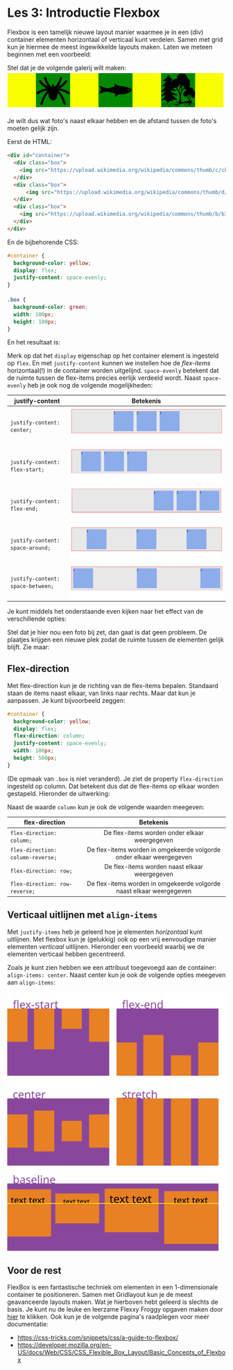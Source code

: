 # Les 3: Introductie Flexbox
Flexbox is een tamelijk nieuwe layout manier waarmee je in een (div) container elementen horizontaal of verticaal kunt verdelen. Samen met grid kun je hiermee de meest ingewikkelde layouts maken. Laten we meteen beginnen met een voorbeeld:

Stel dat je de volgende galerij wilt maken:
![](./images/galerij.png)

Je wilt dus wat foto's naast elkaar hebben en de afstand tussen de foto's moeten gelijk zijn.

Eerst de HTML:
```html
<div id="container">
  <div class="box">
    <img src="https://upload.wikimedia.org/wikipedia/commons/thumb/c/cb/Spider_icon_%28Noun_Project%29.svg/100px-Spider_icon_%28Noun_Project%29.svg.png">
  </div>
  <div class="box">
      <img src="https://upload.wikimedia.org/wikipedia/commons/thumb/d/dd/Fish_icon_%28The_Noun_Project_27052%29.svg/100px-Fish_icon_%28The_Noun_Project_27052%29.svg.png">
  </div>
  <div class="box">
    <img src="https://upload.wikimedia.org/wikipedia/commons/thumb/b/b3/Mixed_forest_silhouette_scaled-to-hight%2C_quadratic.svg/100px-Mixed_forest_silhouette_scaled-to-hight%2C_quadratic.svg.png">
  </div>    
</div>
```

En de bijbehorende CSS:
```css
#container {
  background-color: yellow;
  display: flex;
  justify-content: space-evenly;
}

.box {
  background-color: green;
  width: 100px;
  height: 100px;
}
```

En het resultaat is:
[](codepen://h-akkas/Mrqwpx?height=150&theme=0)

Merk op dat het `display` eigenschap op het container element is ingesteld op `flex`. En met `justify-content` kunnen we instellen hoe de _flex-items_ horizontaal(!) in de container worden uitgelijnd. `space-evenly` betekent dat de ruimte tussen de flex-items precies eerlijk verdeeld wordt. Naast `space-evenly` heb je ook nog de volgende mogelijkheden:


| justify-content        | Betekenis           |
| ------------- |:-------------:|
| `justify-content: center;` | ![](./images/center.png) |
| `justify-content: flex-start;` | ![](./images/flex-start.png) |
| `justify-content: flex-end;` | ![](./images/flex-end.png) |
| `justify-content: space-around;` | ![](./images/space-around.png) |
| `justify-content: space-between;` | ![](./images/space-between.png) |

Je kunt middels het onderstaande even kijken naar het effect van de verschillende opties:

[](codepen://h-akkas/JMaYmL?height=200&theme=0)


Stel dat je hier nou een foto bij zet, dan gaat is dat geen probleem. De plaatjes krijgen een nieuwe plek zodat de ruimte tussen de elementen gelijk blijft. Zie maar:
[](codepen://h-akkas/godavE?height=150&theme=0)

## Flex-direction
Met flex-direction kun je de richting van de flex-items bepalen. Standaard staan de items naast elkaar, van links naar rechts. Maar dat kun je aanpassen. Je kunt bijvoorbeeld zeggen:

```css
#container {
  background-color: yellow;
  display: flex;
  flex-direction: column;
  justify-content: space-evenly;
  width: 100px;
  height: 500px;
}
```
(De opmaak van `.box` is niet veranderd). Je ziet de property `flex-direction` ingesteld op column. Dat betekent dus dat de flex-items op elkaar worden gestapeld. Hieronder de uitwerking:

[](codepen://h-akkas/mpGevg?height=500&theme=0)

Naast de waarde `column` kun je ook de volgende waarden meegeven:


| flex-direction        | Betekenis           |
| ------------- |:-------------:|
| `flex-direction: column;` | De flex-items worden onder elkaar weergegeven |
| `flex-direction: column-reverse;` | De flex-items worden in omgekeerde volgorde onder elkaar weergegeven |
| `flex-direction: row;` | De flex-items worden naast elkaar weergegeven |
| `flex-direction: row-reverse;` | De flex-items worden in omgekeerde volgorde naast elkaar weergegeven |

## Verticaal uitlijnen met `align-items`
Met `justify-items` heb je geleerd hoe je elementen _horizontaal_ kunt uitlijnen. Met flexbox kun je (gelukkig) ook op een vrij eenvoudige manier elementen _verticaal_ uitlijnen. Hieronder een voorbeeld waarbij we de elementen verticaal hebben gecentreerd.

[](codepen://h-akkas/VQLwGP?height=400&theme=0)

Zoals je kunt zien hebben we een attribuut toegevoegd aan de container: `align-items: center`. Naast center kun je ook de volgende opties meegeven aan `align-items`:

![](./images/align-items.svg)

## Voor de rest
FlexBox is een fantastische techniek om elementen in een 1-dimensionale container te positioneren. Samen met Gridlayout kun je de meest geavanceerde layouts maken. Wat je hierboven hebt geleerd is slechts de basis. Je kunt nu de leuke en leerzame Flexxy Froggy opgaven maken door <a href="http://flexboxfroggy.com/#nl">hier</a> te klikken. Ook kun je de volgende pagina's raadplegen voor meer documentatie:
* https://css-tricks.com/snippets/css/a-guide-to-flexbox/
* https://developer.mozilla.org/en-US/docs/Web/CSS/CSS_Flexible_Box_Layout/Basic_Concepts_of_Flexbox
